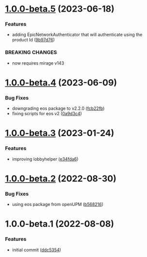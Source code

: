 # [1.0.0-beta.5](https://github.com/MirageNet/EpicSocket/compare/v1.0.0-beta.4...v1.0.0-beta.5) (2023-06-18)


### Features

* adding EpicNetworkAuthenticator that will authenticate using the product Id ([9b97d76](https://github.com/MirageNet/EpicSocket/commit/9b97d76307ec05facb38b732593748c0eb534095))


### BREAKING CHANGES

* now requires mirage v143

# [1.0.0-beta.4](https://github.com/MirageNet/EpicSocket/compare/v1.0.0-beta.3...v1.0.0-beta.4) (2023-06-09)


### Bug Fixes

* downgrading eos package to v2.2.0 ([fcb22fb](https://github.com/MirageNet/EpicSocket/commit/fcb22fbf3a8c9ae2f50a9efc5eb7e1d51da0e3cb))
* fixing scripts for eos v2 ([0a9d3c4](https://github.com/MirageNet/EpicSocket/commit/0a9d3c41a6e35a968d95b9eeb5c94a785ab91e9d))

# [1.0.0-beta.3](https://github.com/MirageNet/EpicSocket/compare/v1.0.0-beta.2...v1.0.0-beta.3) (2023-01-24)


### Features

* improving lobbyhelper ([e34fda6](https://github.com/MirageNet/EpicSocket/commit/e34fda6ca3cd2fb983d5d2a87f32433d9b0b5100))

# [1.0.0-beta.2](https://github.com/MirageNet/EpicSocket/compare/v1.0.0-beta.1...v1.0.0-beta.2) (2022-08-30)


### Bug Fixes

* using eos package from openUPM ([b568216](https://github.com/MirageNet/EpicSocket/commit/b568216031ae63fb4a5c5f2507f891f81076d258))

# 1.0.0-beta.1 (2022-08-08)


### Features

* initial commit ([ddc5354](https://github.com/MirageNet/EpicSocket/commit/ddc5354becad9c53f4161d8ee9a906a293c5413e))

